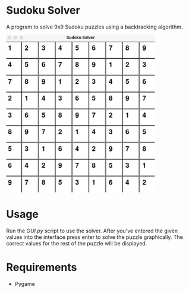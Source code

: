 # Sudoku Solver

A program to solve 9x9 Sudoku puzzles using a backtracking algorithm.

<img src="https://github.com/aldew5/Sudoku-Solver/blob/master/puzzle.png" width=400>


# Usage

Run the *GUI.py* script to use the solver.  After you've entered the given values into the interface press enter to solve the puzzle graphically.
The correct values for the rest of the puzzle will be displayed.

# Requirements 
- Pygame


